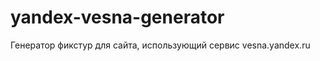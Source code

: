 yandex-vesna-generator
======================

Генератор фикстур для сайта, использующий сервис vesna.yandex.ru

